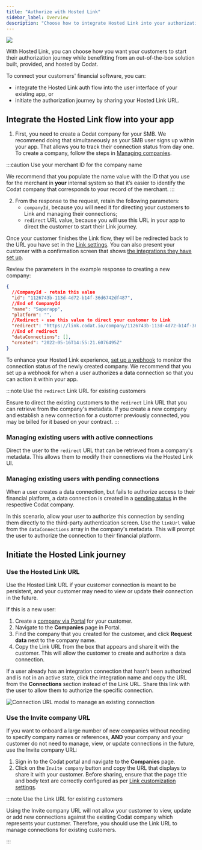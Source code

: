```yaml
---
title: "Authorize with Hosted Link"
sidebar_label: Overview
description: "Choose how to integrate Hosted Link into your authorization flow"
---
```


<Head>
  <meta property="og:image" content="/img/link/link-banner.png"/>
</Head>

![](/img/link/link-banner.png)

With Hosted Link, you can choose how you want your customers to start their authorization journey while benefitting from an out-of-the-box solution built, provided, and hosted by Codat.

To connect your customers' financial software, you can:

- integrate the Hosted Link auth flow into the user interface of your existing app, or
- initiate the authorization journey by sharing your Hosted Link URL.

## Integrate the Hosted Link flow into your app

1. First, you need to create a Codat company for your SMB. We recommend doing that simultaneously as your SMB user signs up within your app. That allows you to track their connection status from day one. To create a company, follow the steps in [Managing companies](/using-the-api/managing-companies).

:::caution Use your merchant ID for the company name

We recommend that you populate the name value with the ID that you use for the merchant in **your** internal system so that it’s easier to identify the Codat company that corresponds to your record of the merchant.
:::

2. From the response to the request, retain the following parameters:
   - `companyId`, because you will need it for directing your customers to Link and managing their connections;
   - `redirect` URL value, because you will use this URL in your app to direct the customer to start their Link journey.

Once your customer finishes the Link flow, they will be redirected back to the URL you have set in the [Link settings](/auth-flow/customize/set-up-redirects). You can also present your customer with a confirmation screen that shows [the integrations they have set up](introduction/webhooks/core-rules-types#company-data-connection-status-changed).

Review the parameters in the example response to creating a new company:

```json
{
  //CompanyId - retain this value
  "id": "1126743b-113d-4d72-b14f-36d6742df487",
  //End of CompanyId
  "name": "Superapp",
  "platform": "",
  //Redirect - use this value to direct your customer to Link
  "redirect": "https://link.codat.io/company/1126743b-113d-4d72-b14f-36d6742df487",
  //End of redirect
  "dataConnections": [],
  "created": "2022-05-16T14:55:21.6076495Z"
}
```

To enhance your Hosted Link experience, [set up a webhook](/auth-flow/customize/set-up-webhooks) to monitor the connection status of the newly created company. We recommend that you set up a webhook for when a user authorizes a data connection so that you can action it within your app.

:::note Use the `redirect` Link URL for existing customers

Ensure to direct the existing customers to the `redirect` Link URL that you can retrieve from the company's metadata. If you create a new company and establish a new connection for a customer previously connected, you may be billed for it based on your contract.
:::

### Managing existing users with active connections

Direct the user to the `redirect` URL that can be retrieved from a company's metadata. This allows them to modify their connections via the Hosted Link UI.

### Managing existing users with pending connections

When a user creates a data connection, but fails to authorize access to their financial platform, a data connection is created in a [pending status](/core-concepts/connections#data-connection-status) in the respective Codat company.

In this scenario, allow your user to authorize this connection by sending them directly to the third-party authentication screen. Use the `linkUrl` value from the `dataConnections` array in the company's metadata. This will prompt the user to authorize the connection to their financial platform.

## Initiate the Hosted Link journey

### Use the Hosted Link URL

Use the Hosted Link URL if your customer connection is meant to be persistent, and your customer may need to view or update their connection in the future.

If this is a new user:

1. Create a [company via Portal](/other/portal/companies#add-a-new-company) for your customer.
2. Navigate to the **Companies** page in Portal.
3. Find the company that you created for the customer, and click **Request data** next to the company name.
4. Copy the Link URL from the box that appears and share it with the customer. This will allow the customer to create and authorize a data connection.

If a user already has an integration connection that hasn't been authorized and is not in an active state, click the integration name and copy the URL from the **Connections** section instead of the Link URL. Share this link with the user to allow them to authorize the specific connection.

<img
  src="/img/old/4c41ef0-manage.png"
  alt="Connection URL modal to manage an existing connection"
/>

### Use the Invite company URL

If you want to onboard a large number of new companies without needing to specify company names or references, **AND** your company and your customer do not need to manage, view, or update connections in the future, use the Invite company URL:

1. Sign in to the Codat portal and navigate to the **Companies** page.
2. Click on the `Invite company` button and copy the URL that displays to share it with your customer. Before sharing, ensure that the page title and body text are correctly configured as per [Link customization settings](/auth-flow/customize/customize-link).

:::note Use the Link URL for existing customers

Using the Invite company URL will not allow your customer to view, update or add new connections against the existing Codat company which represents your customer. Therefore, you should use the Link URL to manage connections for existing customers.

:::

